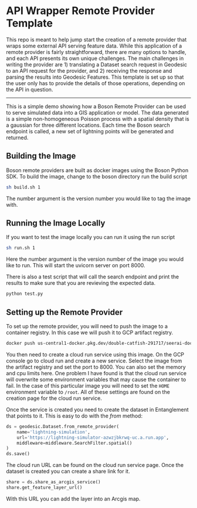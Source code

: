 # API Wrapper Remote Provider Template

This repo is meant to help jump start the creation of a remote provider that 
wraps some external API serving feature data. While this application of a remote provider is
fairly straightforward, there are many options to handle, and each API presents its own
unique challenges. The main challenges in writing the provider are 1) translating a Dataset search
request in Geodesic to an API request for the provider, and 2) receiving the response and parsing the
results into Geodesic Features. This template is set up so that the user only has to provide the
details of those operations, depending on the API in question.

---


This is a simple demo showing how a Boson Remote Provider can be used to serve
simulated data into a GIS application or model. The data generated is a simple
non-homogeneous Poisson process with a spatial density that is a gaussian 
for three different locations. Each time the Boson search endpoint is called,
a new set of lightning points will be generated and returned.

## Building the Image
Boson remote providers are built as docker images using the Boson Python SDK.
To build the image, change to the boson directory run the build script

```bash
sh build.sh 1
```
The number argument is the version number you would like to tag the image with.

## Running the Image Locally
If you want to test the image locally you can run it using the run script

```bash
sh run.sh 1
```
Here the number argument is the version number of the image you would like to run.
This will start the uvicorn server on port 8000.

There is also a test script that will call the search endpoint and print the results to make 
sure that you are revieving the expected data.

```bash
python test.py
```

## Setting up the Remote Provider

To set up the remote provider, you will need to push the image to a container registry. In this case
we will push it to GCP artifact registry.

```bash
docker push us-central1-docker.pkg.dev/double-catfish-291717/seerai-docker/images/lightning-simulator:v0.0.1
```

You then need to create a cloud run service using this image. On the GCP console go to cloud run and create a new service.
Select the image from the artifact registry and set the port to 8000. You can also set the memory and cpu limits here.
One problem I have found is that the cloud run service will overwrite some environment variables that 
may cause the container to fail. In the case of this particular image you will need to set the `HOME`
environment variable to `/root`. All of these settings are found on the creation page for the 
cloud run service.

Once the service is created you need to create the dataset in Entanglement that points to it. This 
is easy to do with the _from_ method:
    
```python
ds = geodesic.Dataset.from_remote_provider(
    name='lightning-simulation',
    url='https://lightning-simulator-azwzjbkrwq-uc.a.run.app',
    middleware=middleware.SearchFilter.spatial()
)
ds.save()
```

The cloud run URL can be found on the cloud run service page. Once the dataset is created you can
create a share link for it.

```python
share = ds.share_as_arcgis_service()
share.get_feature_layer_url()
```
With this URL you can add the layer into an Arcgis map.

